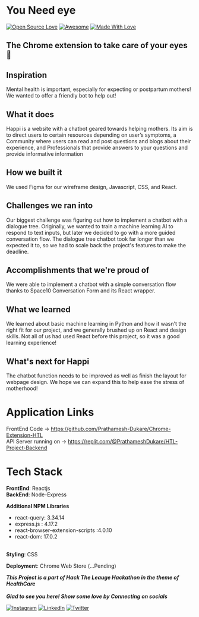 # You Need eye
[![Open Source Love](https://badges.frapsoft.com/os/v2/open-source.svg?v=103)](https://github.com/Prathamesh-Dukare)
[![Awesome](https://cdn.rawgit.com/sindresorhus/awesome/d7305f38d29fed78fa85652e3a63e154dd8e8829/media/badge.svg)](https://github.com/Prathamesh-Dukare) [![Made With Love](https://img.shields.io/badge/Made%20With-Love-orange.svg)](https://github.com/Prathamesh-Dukare) 
## The Chrome extension to take care of your eyes 👀

## Inspiration
Mental health is important, especially for expecting or postpartum mothers! We wanted to offer a friendly bot to help out!
## What it does
Happi is a website with a chatbot geared towards helping mothers. Its aim is to direct users to certain resources depending on user’s symptoms, a Community where users can read and post questions and blogs about their experience, and Professionals that provide answers to your questions and provide informative information
## How we built it
We used Figma for our wireframe design, Javascript, CSS, and React.
## Challenges we ran into
Our biggest challenge was figuring out how to implement a chatbot with a dialogue tree. Originally, we wanted to train a machine learning AI to respond to text inputs, but later we decided to go with a more guided conversation flow. The dialogue tree chatbot took far longer than we expected it to, so we had to scale back the project's features to make the deadline.
## Accomplishments that we're proud of
We were able to implement a chatbot with a simple conversation flow thanks to Space10 Conversation Form and its React wrapper.
## What we learned
We learned about basic machine learning in Python and how it wasn't the right fit for our project, and we generally brushed up on React and design skills. Not all of us had used React before this project, so it was a good learning experience! 
## What's next for Happi
The chatbot function needs to be improved as well as finish the layout for webpage design. We hope we can expand this to help ease the stress of motherhood!

# Application Links
FrontEnd Code -> https://github.com/Prathamesh-Dukare/Chrome-Extension-HTL
<br>
API Server running on -> https://replit.com/@PrathameshDukare/HTL-Project-Backend
<br>
# Tech Stack
<b>FrontEnd</b>: Reactjs<br>
<b>BackEnd</b>: Node-Express
<br>

<b>Additional NPM Libraries</b>
  - react-query: 3.34.14
  - express.js : 4.17.2
  - react-browser-extension-scripts :4.0.10
  - react-dom: 17.0.2
<br>
<b>Styling</b>: CSS
<br>

<b>Deployment</b>: Chrome Web Store (...Pending)

***This Project is a part of Hack The Leauge Hackathon in the theme of HealthCare***
<br><br>
***Glad to see you here! Show some love by Connecting on socials***

[![Instagram](https://img.shields.io/static/v1.svg?label=follow&message=@its_duke__&color=grey&logo=instagram&style=flat&logoColor=white&colorA=blue)](https://www.instagram.com/its_duke__/) [![LinkedIn](https://img.shields.io/static/v1.svg?label=connect&message=@Prathameshdukare&color=grey&logo=linkedin&style=flat&logoColor=white&colorA=blue)](https://www.linkedin.com/in/Prathamesh-Dukare/) [![Twitter](https://img.shields.io/static/v1.svg?label=connect&message=@prathameshtwits&color=grey&logo=twitter&style=flat&logoColor=white&colorA=blue)](https://twitter.com/prathameshtwits)
